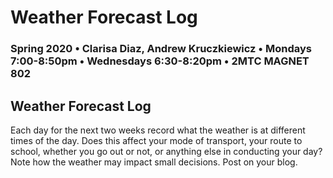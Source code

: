 # Weather Forecast Log

### Spring 2020 • Clarisa Diaz, Andrew Kruczkiewicz • Mondays 7:00-8:50pm • Wednesdays 6:30-8:20pm • 2MTC MAGNET 802

## Weather Forecast Log

Each day for the next two weeks record what the weather is at different times of the day. Does this affect your mode of transport, your route to school, whether you go out or not, or anything else in conducting your day? Note how the weather may impact small decisions. Post on your blog.

